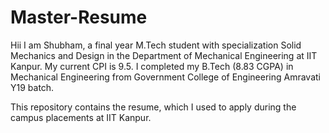 # Master-Resume

Hii I am Shubham, a final year M.Tech student with specialization Solid Mechanics and Design in the Department of Mechanical Engineering at IIT Kanpur. My current CPI is 9.5.
I completed my B.Tech (8.83 CGPA) in Mechanical Engineering from Government College of Engineering Amravati Y19 batch.

This repository contains the resume, which I used to apply during the campus placements at IIT Kanpur.
